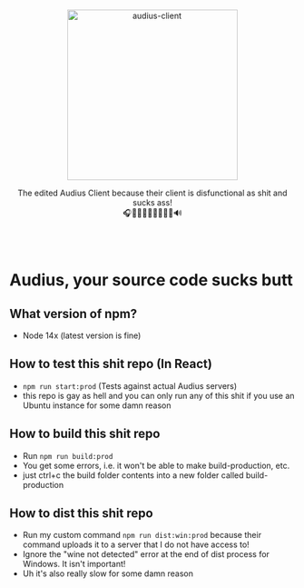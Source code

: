 <p align="center">
  <br/>
  <a target="_blank" href="https://audius.co">
    <img src="https://user-images.githubusercontent.com/2731362/90302695-e5ae8a00-de5c-11ea-88b5-24c1408affc6.png" alt="audius-client" width="300">
  </a>
  <br/>

  <p align="center">
    The edited Audius Client because their client is disfunctional as shit and sucks ass!
    <br/>
    🎧🎸🎹🤘🎶🥁🎷🎻🎤🔊
  </p>
</p>

<br/>
<br/>


# Audius, your source code sucks butt

## What version of npm?
- Node 14x (latest version is fine)

## How to test this shit repo (In React)
- `npm run start:prod` (Tests against actual Audius servers)
- this repo is gay as hell and you can only run any of this shit if you use an Ubuntu instance for some damn reason

## How to build this shit repo
- Run `npm run build:prod`
- You get some errors, i.e. it won't be able to make build-production, etc.
- just ctrl+c the build folder contents into a new folder called build-production

## How to dist this shit repo
- Run my custom command `npm run dist:win:prod` because their command uploads it to a server that I do not have access to!
- Ignore the "wine not detected" error at the end of dist process for Windows. It isn't important!
- Uh it's also really slow for some damn reason
